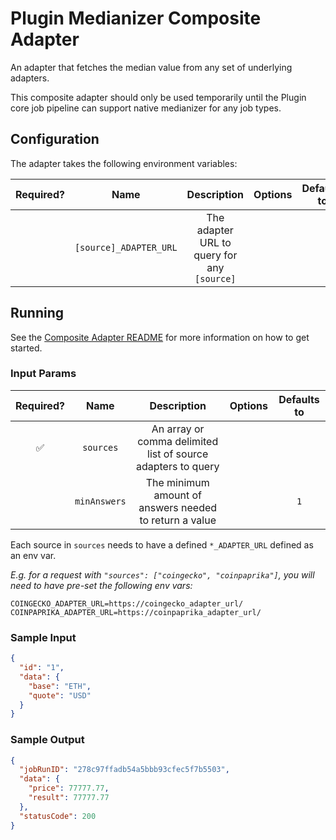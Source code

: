 # Plugin Medianizer Composite Adapter

An adapter that fetches the median value from any set of underlying adapters.

This composite adapter should only be used temporarily until the Plugin core job pipeline can support native
medianizer for any job types.

## Configuration

The adapter takes the following environment variables:

| Required? |          Name          |                 Description                 | Options | Defaults to |
| :-------: | :--------------------: | :-----------------------------------------: | :-----: | :---------: |
|           | `[source]_ADAPTER_URL` | The adapter URL to query for any `[source]` |         |             |

## Running

See the [Composite Adapter README](../README.md) for more information on how to get started.

### Input Params

| Required? |     Name     |                         Description                          | Options | Defaults to |
| :-------: | :----------: | :----------------------------------------------------------: | :-----: | :---------: |
|    ✅     |  `sources`   | An array or comma delimited list of source adapters to query |         |             |
|           | `minAnswers` |    The minimum amount of answers needed to return a value    |         |     `1`     |

Each source in `sources` needs to have a defined `*_ADAPTER_URL` defined as an env var.

_E.g. for a request with `"sources": ["coingecko", "coinpaprika"]`, you will need to have pre-set the following env vars:_

```
COINGECKO_ADAPTER_URL=https://coingecko_adapter_url/
COINPAPRIKA_ADAPTER_URL=https://coinpaprika_adapter_url/
```

### Sample Input

```json
{
  "id": "1",
  "data": {
    "base": "ETH",
    "quote": "USD"
  }
}
```

### Sample Output

```json
{
  "jobRunID": "278c97ffadb54a5bbb93cfec5f7b5503",
  "data": {
    "price": 77777.77,
    "result": 77777.77
  },
  "statusCode": 200
}
```
